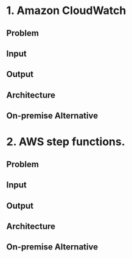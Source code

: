 # 1. Amazon CloudWatch
## Problem
## Input
## Output
## Architecture 
## On-premise Alternative

# 2. AWS step functions.
## Problem
## Input
## Output
## Architecture 
## On-premise Alternative